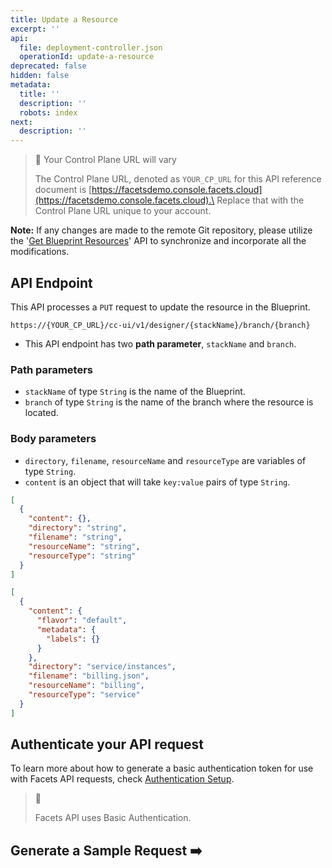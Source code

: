 ```yaml
---
title: Update a Resource
excerpt: ''
api:
  file: deployment-controller.json
  operationId: update-a-resource
deprecated: false
hidden: false
metadata:
  title: ''
  description: ''
  robots: index
next:
  description: ''
---
```

> 🚧 Your Control Plane URL will vary
>
> The Control Plane URL, denoted as <code>YOUR\_CP\_URL</code> for this API reference document is [https://facetsdemo.console.facets.cloud](https://facetsdemo.console.facets.cloud).\
> Replace that with the Control Plane URL unique to your account.

**Note:** If any changes are made to the remote Git repository, please utilize the '[Get Blueprint Resources](https://readme.facets.cloud/reference/get-blueprint-resources)' API to synchronize and incorporate all the modifications.

## API Endpoint

This API processes a `PUT` request to update the resource in the Blueprint.

```text Hover on the Text and Click the Notepad icon to Copy
https://{YOUR_CP_URL}/cc-ui/v1/designer/{stackName}/branch/{branch}
```

* This API endpoint has two **path parameter**, `stackName` and `branch`.

### **Path parameters**

* `stackName` of type `String` is the name of the Blueprint.
* `branch` of type `String` is the name of the branch where the resource is located.

### **Body parameters**

* `directory`, `filename`, `resourceName` and `resourceType` are variables of type `String`.
* `content` is an object that will take `key:value` pairs of type `String`.

```json resource
[
  {
    "content": {},
    "directory": "string",
    "filename": "string",
    "resourceName": "string",
    "resourceType": "string"
  }
]
```
```json Example
[
  {
    "content": {
      "flavor": "default",
      "metadata": {
        "labels": {}
      }
    },
    "directory": "service/instances",
    "filename": "billing.json",
    "resourceName": "billing",
    "resourceType": "service"
  }
]
```

## **Authenticate your API request**

To learn more about how to generate a basic authentication token for use with Facets API requests, check [Authentication Setup](ref:authentication-setup).

> 📘
>
> Facets API uses Basic Authentication.

## Generate a Sample Request ➡️
